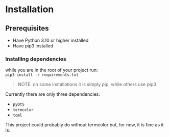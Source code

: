 # Installation

## Prerequisites

- Have Python 3.10 or higher installed
- Have pip3 installed

### Installing dependencies

while you are in the root of your project run:  
    `pip3 install -r requirements.txt`

> NOTE: on some installations it is simply pip, while others use pip3

Currently there are only three dependencies:
- `pyQt5`
- `termcolor`
- `toml`

This project could probably do without termcolor but, for now, it is fine as it is. 

